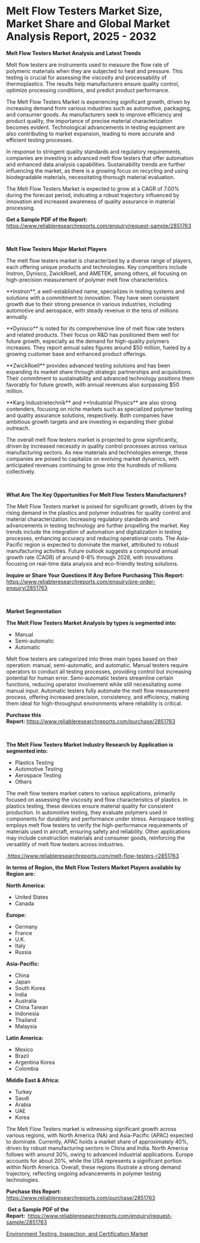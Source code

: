 <p><h1>Melt Flow Testers Market Size, Market Share and Global Market Analysis Report, 2025 - 2032</h1></p><p><strong>Melt Flow Testers Market Analysis and Latest Trends</strong></p>
<p><p>Melt flow testers are instruments used to measure the flow rate of polymeric materials when they are subjected to heat and pressure. This testing is crucial for assessing the viscosity and processability of thermoplastics. The results help manufacturers ensure quality control, optimize processing conditions, and predict product performance. </p><p>The Melt Flow Testers Market is experiencing significant growth, driven by increasing demand from various industries such as automotive, packaging, and consumer goods. As manufacturers seek to improve efficiency and product quality, the importance of precise material characterization becomes evident. Technological advancements in testing equipment are also contributing to market expansion, leading to more accurate and efficient testing processes. </p><p>In response to stringent quality standards and regulatory requirements, companies are investing in advanced melt flow testers that offer automation and enhanced data analysis capabilities. Sustainability trends are further influencing the market, as there is a growing focus on recycling and using biodegradable materials, necessitating thorough material evaluation. </p><p>The Melt Flow Testers Market is expected to grow at a CAGR of 7.00% during the forecast period, indicating a robust trajectory influenced by innovation and increased awareness of quality assurance in material processing.</p></p>
<p><strong>Get a Sample PDF of the Report:&nbsp;</strong> <a href="https://www.reliableresearchreports.com/enquiry/request-sample/2851763?utm_campaign=3322&utm_medium=2&utm_source=Github&utm_content=ia&utm_term=11032025&utm_id=melt-flow-testers">https://www.reliableresearchreports.com/enquiry/request-sample/2851763</a></p>
<p>&nbsp;</p>
<p><strong>Melt Flow Testers Major Market Players</strong></p>
<p><p>The melt flow testers market is characterized by a diverse range of players, each offering unique products and technologies. Key competitors include Instron, Dynisco, ZwickRoell, and AMETEK, among others, all focusing on high-precision measurement of polymer melt flow characteristics.</p><p>**Instron**, a well-established name, specializes in testing systems and solutions with a commitment to innovation. They have seen consistent growth due to their strong presence in various industries, including automotive and aerospace, with steady revenue in the tens of millions annually.</p><p>**Dynisco** is noted for its comprehensive line of melt flow rate testers and related products. Their focus on R&D has positioned them well for future growth, especially as the demand for high-quality polymers increases. They report annual sales figures around $50 million, fueled by a growing customer base and enhanced product offerings.</p><p>**ZwickRoell** provides advanced testing solutions and has been expanding its market share through strategic partnerships and acquisitions. Their commitment to sustainability and advanced technology positions them favorably for future growth, with annual revenues also surpassing $50 million.</p><p>**Karg Industrietechnik** and **Industrial Physics** are also strong contenders, focusing on niche markets such as specialized polymer testing and quality assurance solutions, respectively. Both companies have ambitious growth targets and are investing in expanding their global outreach.</p><p>The overall melt flow testers market is projected to grow significantly, driven by increased necessity in quality control processes across various manufacturing sectors. As new materials and technologies emerge, these companies are poised to capitalize on evolving market dynamics, with anticipated revenues continuing to grow into the hundreds of millions collectively.</p></p>
<p>&nbsp;</p>
<p><strong>What Are The Key Opportunities For Melt Flow Testers Manufacturers?</strong></p>
<p><p>The Melt Flow Testers market is poised for significant growth, driven by the rising demand in the plastics and polymer industries for quality control and material characterization. Increasing regulatory standards and advancements in testing technology are further propelling the market. Key trends include the integration of automation and digitalization in testing processes, enhancing accuracy and reducing operational costs. The Asia-Pacific region is expected to dominate the market, attributed to robust manufacturing activities. Future outlook suggests a compound annual growth rate (CAGR) of around 6-8% through 2028, with innovations focusing on real-time data analysis and eco-friendly testing solutions.</p></p>
<p><strong>Inquire or Share Your Questions If Any Before Purchasing This Report:</strong> <a href="https://www.reliableresearchreports.com/enquiry/pre-order-enquiry/2851763?utm_campaign=3322&utm_medium=2&utm_source=Github&utm_content=ia&utm_term=11032025&utm_id=melt-flow-testers">https://www.reliableresearchreports.com/enquiry/pre-order-enquiry/2851763</a></p>
<p>&nbsp;</p>
<p><strong>Market Segmentation</strong></p>
<p><strong>The Melt Flow Testers Market Analysis by types is segmented into:</strong></p>
<p><ul><li>Manual</li><li>Semi-automatic</li><li>Automatic</li></ul></p>
<p><p>Melt flow testers are categorized into three main types based on their operation: manual, semi-automatic, and automatic. Manual testers require operators to conduct all testing processes, providing control but increasing potential for human error. Semi-automatic testers streamline certain functions, reducing operator involvement while still necessitating some manual input. Automatic testers fully automate the melt flow measurement process, offering increased precision, consistency, and efficiency, making them ideal for high-throughput environments where reliability is critical.</p></p>
<p><strong>Purchase this Report:&nbsp;</strong><a href="https://www.reliableresearchreports.com/purchase/2851763?utm_campaign=3322&utm_medium=2&utm_source=Github&utm_content=ia&utm_term=11032025&utm_id=melt-flow-testers">https://www.reliableresearchreports.com/purchase/2851763</a></p>
<p>&nbsp;</p>
<p><strong>The Melt Flow Testers Market Industry Research by Application is segmented into:</strong></p>
<p><ul><li>Plastics Testing</li><li>Automotive Testing</li><li>Aerospace Testing</li><li>Others</li></ul></p>
<p><p>The melt flow testers market caters to various applications, primarily focused on assessing the viscosity and flow characteristics of plastics. In plastics testing, these devices ensure material quality for consistent production. In automotive testing, they evaluate polymers used in components for durability and performance under stress. Aerospace testing employs melt flow testers to verify the high-performance requirements of materials used in aircraft, ensuring safety and reliability. Other applications may include construction materials and consumer goods, reinforcing the versatility of melt flow testers across industries.</p></p>
<p><a href="https://www.reliableresearchreports.com/melt-flow-testers-r2851763?utm_campaign=3322&utm_medium=2&utm_source=Github&utm_content=ia&utm_term=11032025&utm_id=melt-flow-testers">&nbsp;https://www.reliableresearchreports.com/melt-flow-testers-r2851763</a></p>
<p><strong>In terms of Region, the Melt Flow Testers Market Players available by Region are:</strong></p>
<p>
    <p> <strong> North America: </strong>
        <ul>
            <li>United States</li>
            <li>Canada</li>
        </ul>
        </p> 
    <p> <strong> Europe: </strong>
        <ul>
            <li>Germany</li>
            <li>France</li>
            <li>U.K.</li>
            <li>Italy</li>
            <li>Russia</li>
        </ul>
        </p> 
    <p> <strong> Asia-Pacific: </strong>
        <ul>
            <li>China</li>
            <li>Japan</li>
            <li>South Korea</li>
            <li>India</li>
            <li>Australia</li>
            <li>China Taiwan</li>
            <li>Indonesia</li>
            <li>Thailand</li>
            <li>Malaysia</li>
        </ul>
        </p> 
    <p> <strong> Latin America: </strong>
        <ul>
            <li>Mexico</li>
            <li>Brazil</li>
            <li>Argentina Korea</li>
            <li>Colombia</li>
        </ul>
        </p> 
    <p> <strong> Middle East & Africa: </strong>
        <ul>
            <li>Turkey</li>
            <li>Saudi</li>
            <li>Arabia</li>
            <li>UAE</li>
            <li>Korea</li>
        </ul>
    </p>
    </p>
<p><p>The Melt Flow Testers market is witnessing significant growth across various regions, with North America (NA) and Asia-Pacific (APAC) expected to dominate. Currently, APAC holds a market share of approximately 40%, driven by robust manufacturing sectors in China and India. North America follows with around 30%, owing to advanced industrial applications. Europe accounts for about 20%, while the USA represents a significant portion within North America. Overall, these regions illustrate a strong demand trajectory, reflecting ongoing advancements in polymer testing technologies.</p></p>
<p><strong>Purchase this Report: </strong><a href="https://www.reliableresearchreports.com/purchase/2851763?utm_campaign=3322&utm_medium=2&utm_source=Github&utm_content=ia&utm_term=11032025&utm_id=melt-flow-testers">https://www.reliableresearchreports.com/purchase/2851763</a></p>
<p>&nbsp;<strong>Get a Sample PDF of the Report:&nbsp;&nbsp;</strong><a href="https://www.reliableresearchreports.com/enquiry/request-sample/2851763?utm_campaign=3322&utm_medium=2&utm_source=Github&utm_content=ia&utm_term=11032025&utm_id=melt-flow-testers">https://www.reliableresearchreports.com/enquiry/request-sample/2851763</a></p>
<p><strong></strong></p>
<p><p><a href="https://github.com/MarciaRunte/Market-Research-Report-List-2/blob/main/environment-testing-inspection-and-certification-market.md?utm_campaign=3322&utm_medium=2&utm_source=Github&utm_content=ia&utm_term=11032025&utm_id=melt-flow-testers">Environment Testing, Inspection, and Certification Market</a></p></p>